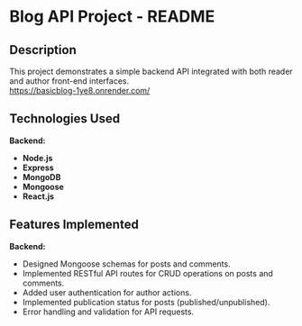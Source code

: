# Blog API Project - README

## Description
This project demonstrates a simple backend API integrated with both reader and author front-end interfaces.  
https://basicblog-1ye8.onrender.com/

## Technologies Used

**Backend:**
- **Node.js**
- **Express**
- **MongoDB**
- **Mongoose**
- **React.js**
  
## Features Implemented

**Backend:**
- Designed Mongoose schemas for posts and comments.
- Implemented RESTful API routes for CRUD operations on posts and comments.
- Added user authentication for author actions.
- Implemented publication status for posts (published/unpublished).
- Error handling and validation for API requests.
